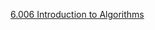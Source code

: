 [6.006 Introduction to Algorithms](https://ocw.mit.edu/courses/electrical-engineering-and-computer-science/6-006-introduction-to-algorithms-fall-2011)